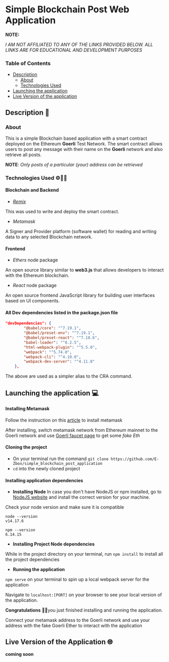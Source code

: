 # Simple Blockchain Post Web Application

**NOTE:**

_I AM NOT AFFILIATED TO ANY OF THE LINKS PROVIDED BELOW. ALL LINKS ARE FOR EDUCATIONAL AND DEVELOPMENT PURPOSES_

### Table of Contents

-   [Description](#description)
    -   [About](#about)
    -   [Technologies Used](#technologies-used)
-   [Launching the application](#launching-the-application)
-   [Live Version of the application](#live-version-of-the-application)

## Description 📖

### About

This is a simple Blockchain based application with a smart contract deployed on the Ethereum **Goerli** Test Network. The smart contract allows users to post any message with their name on the **Goerli** network and also retrieve all posts.

**NOTE**: _Only posts of a particular (your) address can be retrieved_

### Technologies Used ⚙👩‍💻

#### Blockchain and Backend

-   [_Remix_](http://remix.ethereum.org/)

This was used to write and deploy the smart contract.

-   _Metamask_

A Signer and Provider platform (software wallet) for reading and writing data to any selected Blockchain network.

#### Frontend

-   _Ethers_ node package

An open source library similar to **web3.js** that allows developers to interact with the Ethereum blockchain.

-   _React_ node package

An open source frontend JavaScript library for building user interfaces based on UI components.

#### All Dev dependencies listed in the package.json file

```json
"devDependencies": {
        "@babel/core": "^7.19.1",
        "@babel/preset-env": "^7.19.1",
        "@babel/preset-react": "^7.18.6",
        "babel-loader": "^8.2.5",
        "html-webpack-plugin": "^5.5.0",
        "webpack": "^5.74.0",
        "webpack-cli": "^4.10.0",
        "webpack-dev-server": "^4.11.0"
    },
```

The above are used as a simpler alias to the CRA command.

## Launching the application 💻

#### Installing Metamask

Follow the instruction on this [article](https://www.geeksforgeeks.org/how-to-install-and-use-metamask-on-google-chrome/#:~:text=Step%201%3A%20Go%20to%20Chrome,the%20Add%20to%20Chrome%20button.) to install metamask

After installing, switch metamask network from Ethereum mainnet to the Goerli network and use [Goerli faucet page](https://goerlifaucet.com/) to get some _fake Eth_

#### Cloning the project

-   On your terminal run the command `git clone https://github.com/E-Zbox/simple_blockchain_post_application`
-   `cd` into the newly cloned project

#### Installing application dependencies

-   **Installing Node**
    In case you don't have NodeJS or npm installed, go to [NodeJS website](https://nodejs.org/en/download/) and install the correct version for your machine.

Check your node version and make sure it is compatible

```shell
node --version
v14.17.6
```

```shell
npm --version
6.14.15
```

-   **Installing Project Node dependencies**

While in the project directory on your terminal, run `npm install` to install all the project dependencies

-   **Running the application**

`npm serve` on your terminal to spin up a local webpack server for the application

Navigate to `localhost:[PORT]` on your browser to see your local version of the application.

**Congratulations** 🎉🎆you just finished installing and running the application.

Connect your metamask address to the Goerli network and use your address with the fake Goerli Ether to interact with the application

## Live Version of the Application 🌐

**coming soon**
